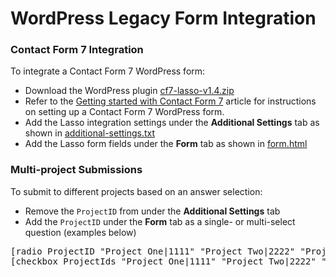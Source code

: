 <h1>WordPress Legacy Form Integration</h1>

<h3><a name="cf7-plugin">Contact Form 7 Integration</a></h3>
<p>To integrate a Contact Form 7 WordPress form:</p>
<ul>
<li>Download the WordPress plugin <a href="https://github.com/eci-lasso/wp-plugin/blob/main/legacy-cf7-plugin/cf7-lasso-v1.4.zip" download>cf7-lasso-v1.4.zip</a></li>
<li>Refer to the <a href="https://contactform7.com/getting-started-with-contact-form-7/" target="_blank">Getting started with Contact Form 7</a> article for instructions on setting up a Contact Form 7 WordPress form.</li>
<li>Add the Lasso integration settings under the <b>Additional Settings</b> tab as shown in <a href="https://github.com/eci-lasso/wp-plugin/blob/main/legacy-cf7-plugin/contact-form/additional-settings.txt" target="_blank">additional-settings.txt</a></li>
<li>Add the Lasso form fields under the <b>Form</b> tab as shown in <a href="https://github.com/eci-lasso/wp-plugin/blob/main/legacy-cf7-plugin/contact-form/form.html" target="_blank">form.html</a></li>
</ul>
<h3><a name="multi-project">Multi-project Submissions</a></h3>
<p>To submit to different projects based on an answer selection:</p>
<ul>
<li>Remove the <code>ProjectID</code> from under the <b>Additional Settings</b> tab</li>
<li>Add the <code>ProjectID</code> under the <b>Form</b> tab as a single- or multi-select question (examples below)</li>
</ul>
<pre>[radio ProjectID "Project One|1111" "Project Two|2222" "Project Three|3333"]<br />[checkbox ProjectIds "Project One|1111" "Project Two|2222" "Project Three|3333"]</pre>
